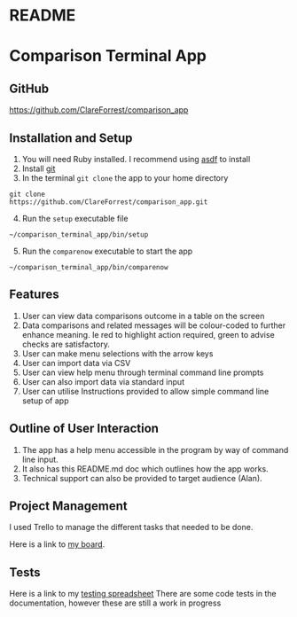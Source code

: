 # README

# Comparison Terminal App

## GitHub

https://github.com/ClareForrest/comparison_app

## Installation and Setup

1. You will need Ruby installed. I recommend using [asdf](https://asdf-vm.com/) to install 
2. Install [git](https://git-scm.com/downloads)
3. In the terminal `git clone` the app to your home directory

```
git clone 
https://github.com/ClareForrest/comparison_app.git
```

4. Run the `setup` executable file

```
~/comparison_terminal_app/bin/setup
```

5. Run the `comparenow` executable to start the app

```
~/comparison_terminal_app/bin/comparenow
```

## Features
1. User can view data comparisons outcome in a table on the screen 
2. Data comparisons and related messages will be colour-coded to further enhance meaning. Ie red to highlight action required, green to advise checks are satisfactory.
3. User can make menu selections with the arrow keys 
4. User can import data via CSV
5. User can view help menu through terminal command line prompts
6. User can also import data via standard input 
7. User can utilise Instructions provided to allow simple command line setup of app

## Outline of User Interaction

1. The app has a help menu accessible in the program by way of command line input. 
2. It also has this README.md doc which outlines how the app works. 
3. Technical support can also be provided to target audience (Alan). 

## Project Management

I used Trello to manage the different tasks that needed to be done.

Here is a link to [my board](https://trello.com/b/lViWZZDD/terminal-app).

## Tests
Here is a link to my [testing spreadsheet](https://docs.google.com/spreadsheets/d/1SQuyLtjsEwyF7jOvHIHcnvdUx34sYugkUw5gROnmuiY/edit?usp=sharing)
There are some code tests in the documentation, however these are still a work in progress 